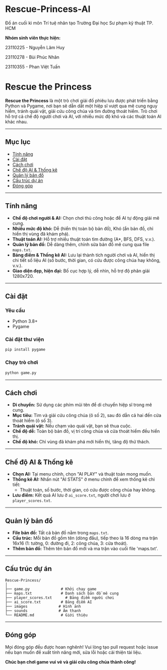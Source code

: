 # Rescue-Princess-AI
Đồ án cuối kì môn Trí tuệ nhân tạo Trường Đại học Sư phạm kỹ thuật TP. HCM 

**Nhóm sinh viên thực hiện:**

23110225 - Nguyễn Lâm Huy

23110278 - Bùi Phúc Nhân

23110355 - Phan Việt Tuấn

# Rescue the Princess

**Rescue the Princess** là một trò chơi giải đố phiêu lưu được phát triển bằng Python và Pygame, nơi bạn sẽ dẫn dắt một hiệp sĩ vượt qua mê cung nguy hiểm, tránh quái vật, giải cứu công chúa và tìm đường thoát hiểm. Trò chơi hỗ trợ cả chế độ người chơi và AI, với nhiều mức độ khó và các thuật toán AI khác nhau.

---

## Mục lục

- [Tính năng](#tính-năng)
- [Cài đặt](#cài-đặt)
- [Cách chơi](#cách-chơi)
- [Chế độ AI & Thống kê](#chế-độ-ai--thống-kê)
- [Quản lý bản đồ](#quản-lý-bản-đồ)
- [Cấu trúc dự án](#cấu-trúc-dự-án)
- [Đóng góp](#đóng-góp)

---

## Tính năng

- **Chế độ chơi người & AI:** Chọn chơi thủ công hoặc để AI tự động giải mê cung.
- **Nhiều mức độ khó:** Dễ (hiển thị toàn bộ bản đồ), Khó (ẩn bản đồ, chỉ hiển thị vùng đã khám phá).
- **Thuật toán AI:** Hỗ trợ nhiều thuật toán tìm đường (A*, BFS, DFS, v.v.).
- **Quản lý bản đồ:** Dễ dàng thêm, chỉnh sửa bản đồ mê cung qua file `maps.txt`.
- **Bảng điểm & Thống kê AI:** Lưu lại thành tích người chơi và AI, hiển thị chi tiết số liệu AI (số bước, thời gian, có cứu được công chúa hay không, v.v.).
- **Giao diện đẹp, hiện đại:** Bố cục hợp lý, dễ nhìn, hỗ trợ độ phân giải 1280x720.

---

## Cài đặt

### Yêu cầu

- Python 3.8+
- Pygame

### Cài đặt thư viện

```bash
pip install pygame
```

### Chạy trò chơi

```bash
python game.py
```

---

## Cách chơi

- **Di chuyển:** Sử dụng các phím mũi tên để di chuyển hiệp sĩ trong mê cung.
- **Mục tiêu:** Tìm và giải cứu công chúa (ô số 2), sau đó dẫn cả hai đến cửa thoát hiểm (ô số 3).
- **Tránh quái vật:** Nếu chạm vào quái vật, bạn sẽ thua cuộc.
- **Chế độ dễ:** Toàn bộ bản đồ, vị trí công chúa và cửa thoát hiểm đều hiển thị.
- **Chế độ khó:** Chỉ vùng đã khám phá mới hiển thị, tăng độ thử thách.

---

## Chế độ AI & Thống kê

- **Chọn AI:** Tại menu chính, chọn "AI PLAY" và thuật toán mong muốn.
- **Thống kê AI:** Nhấn nút "AI STATS" ở menu chính để xem thống kê chi tiết:
  - Thuật toán, số bước, thời gian, có cứu được công chúa hay không.
- **Lưu điểm:** Kết quả AI lưu ở `ai_score.txt`, người chơi lưu ở `player_scores.txt`.

---

## Quản lý bản đồ

- **File bản đồ:** Tất cả bản đồ nằm trong `maps.txt`.
- **Cấu trúc:** Mỗi bản đồ gồm tên (dòng đầu), tiếp theo là 16 dòng ma trận 16x16 (1: tường, 0: đường đi, 2: công chúa, 3: cửa thoát).
- **Thêm bản đồ:** Thêm tên bản đồ mới và ma trận vào cuối file 'maps.txt'.

---

## Cấu trúc dự án

```
Rescue-Princess/
│
├── game.py              # Khởi chạy game
├── maps.txt             # Danh sách bản đồ mê cung
├── player_scores.txt      # Bảng điểm người chơi
├── ai_score.txt         # Bảng điểm AI
├── images              # Hình ảnh
├── sounds              # Âm thanh
└── README.md            # Giới thiệu
```

---

## Đóng góp

Mọi đóng góp đều được hoan nghênh! Vui lòng tạo pull request hoặc issue nếu bạn muốn đề xuất tính năng mới, sửa lỗi hoặc cải thiện tài liệu.


**Chúc bạn chơi game vui vẻ và giải cứu công chúa thành công!**
